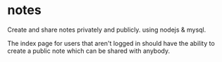 # notes

Create and share notes privately and publicly. 
using nodejs & mysql.

The index page for users that aren't logged in should have the ability to create a public note which can be shared with anybody.

